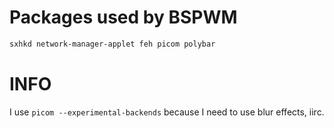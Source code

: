 # Packages used by BSPWM

```sh
sxhkd network-manager-applet feh picom polybar
```

# INFO

I use `picom --experimental-backends` because I need to use blur effects, iirc.
